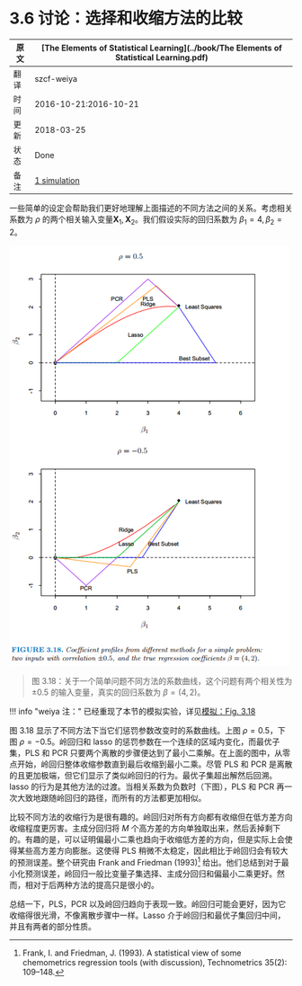 # 3.6 讨论：选择和收缩方法的比较

| 原文   | [The Elements of Statistical Learning](../book/The Elements of Statistical Learning.pdf) |
| ---- | ---------------------------------------- |
| 翻译   | szcf-weiya                               |
| 时间   | 2016-10-21:2016-10-21                    |
| 更新 | 2018-03-25|
|状态|Done|
|备注| [1 simulation](../notes/linear-reg/sim-3-18/index.html) |



一些简单的设定会帮助我们更好地理解上面描述的不同方法之间的关系。考虑相关系数为 $\rho$ 的两个相关输入变量$\mathbf X_1,\mathbf X_2$。我们假设实际的回归系数为 $\beta_1=4,\beta_2=2$。

![](../img/03/fig3.18.png)

> 图 3.18：关于一个简单问题不同方法的系数曲线，这个问题有两个相关性为 $\pm 0.5$ 的输入变量，真实的回归系数为 $\beta=(4,2)$。

!!! info "weiya 注："
    已经重现了本节的模拟实验，详见[模拟：Fig. 3.18](../notes/linear-reg/sim-3-18/index.html)


图 3.18 显示了不同方法下当它们惩罚参数改变时的系数曲线。上图 $\rho=0.5$，下图 $\rho=-0.5$。岭回归和 lasso 的惩罚参数在一个连续的区域内变化，而最优子集，PLS 和 PCR 只要两个离散的步骤便达到了最小二乘解。在上面的图中，从零点开始，岭回归整体收缩参数直到最后收缩到最小二乘。尽管 PLS 和 PCR 是离散的且更加极端，但它们显示了类似岭回归的行为。最优子集超出解然后回溯。lasso 的行为是其他方法的过渡。当相关系数为负数时（下图），PLS 和 PCR 再一次大致地跟随岭回归的路径，而所有的方法都更加相似。

比较不同方法的收缩行为是很有趣的。岭回归对所有方向都有收缩但在低方差方向收缩程度更厉害。主成分回归将 $M$ 个高方差的方向单独取出来，然后丢掉剩下的。有趣的是，可以证明偏最小二乘也趋向于收缩低方差的方向，但是实际上会使得某些高方差方向膨胀。这使得 PLS 稍微不太稳定，因此相比于岭回归会有较大的预测误差。整个研究由 Frank and Friedman (1993)[^1] 给出。他们总结到对于最小化预测误差，岭回归一般比变量子集选择、主成分回归和偏最小二乘更好。然而，相对于后两种方法的提高只是很小的。

总结一下，PLS，PCR 以及岭回归趋向于表现一致。岭回归可能会更好，因为它收缩得很光滑，不像离散步骤中一样。Lasso 介于岭回归和最优子集回归中间，并且有两者的部分性质。


[^1]: Frank, I. and Friedman, J. (1993). A statistical view of some chemometrics regression tools (with discussion), Technometrics 35(2): 109–148.